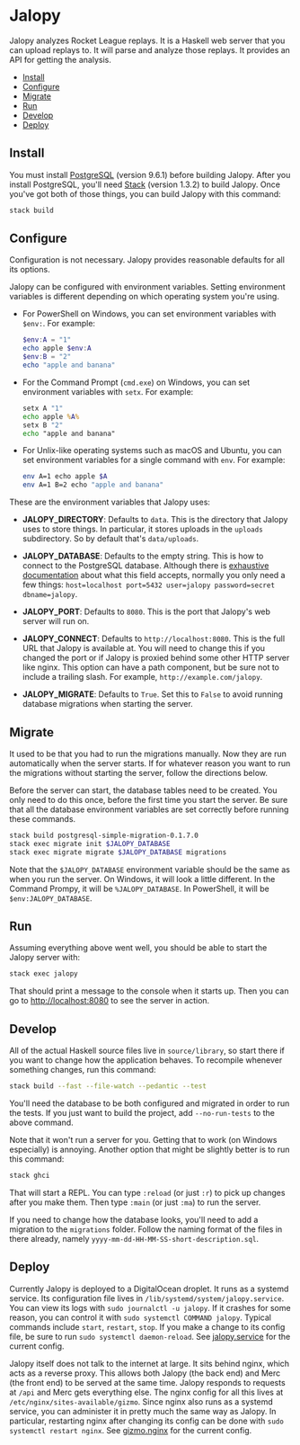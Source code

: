# Jalopy

Jalopy analyzes Rocket League replays. It is a Haskell web server that you can
upload replays to. It will parse and analyze those replays. It provides an API
for getting the analysis.

-   [Install](#install)
-   [Configure](#configure)
-   [Migrate](#migrate)
-   [Run](#run)
-   [Develop](#develop)
-   [Deploy](#deploy)

## Install

You must install [PostgreSQL][] (version 9.6.1) before building Jalopy. After
you install PostgreSQL, you'll need [Stack][] (version 1.3.2) to build Jalopy.
Once you've got both of those things, you can build Jalopy with this command:

``` sh
stack build
```

## Configure

Configuration is not necessary. Jalopy provides reasonable defaults for all its
options.

Jalopy can be configured with environment variables. Setting environment
variables is different depending on which operating system you're using.

-   For PowerShell on Windows, you can set environment variables with `$env:`.
    For example:

    ``` powershell
    $env:A = "1"
    echo apple $env:A
    $env:B = "2"
    echo "apple and banana"
    ```

-   For the Command Prompt (`cmd.exe`) on Windows, you can set environment
    variables with `setx`. For example:

    ``` cmd
    setx A "1"
    echo apple %A%
    setx B "2"
    echo "apple and banana"
    ```

-   For Unlix-like operating systems such as macOS and Ubuntu, you can set
    environment variables for a single command with `env`. For example:

    ``` sh
    env A=1 echo apple $A
    env A=1 B=2 echo "apple and banana"
    ```

These are the environment variables that Jalopy uses:

- **JALOPY_DIRECTORY**: Defaults to `data`. This is the directory that Jalopy
  uses to store things. In particular, it stores uploads in the `uploads`
  subdirectory. So by default that's `data/uploads`.

- **JALOPY_DATABASE**: Defaults to the empty string. This is how to connect to
  the PostgreSQL database. Although there is [exhaustive documentation][]
  about what this field accepts, normally you only need a few things:
  `host=localhost port=5432 user=jalopy password=secret dbname=jalopy`.

- **JALOPY_PORT**: Defaults to `8080`. This is the port that Jalopy's web
  server will run on.

- **JALOPY_CONNECT**: Defaults to `http://localhost:8080`. This is the full URL
  that Jalopy is available at. You will need to change this if you changed the
  port or if Jalopy is proxied behind some other HTTP server like nginx. This
  option can have a path component, but be sure not to include a trailing
  slash. For example, `http://example.com/jalopy`.

- **JALOPY_MIGRATE**: Defaults to `True`. Set this to `False` to avoid running
  database migrations when starting the server.

## Migrate

It used to be that you had to run the migrations manually. Now they are run
automatically when the server starts. If for whatever reason you want to run
the migrations without starting the server, follow the directions below.

Before the server can start, the database tables need to be created. You only
need to do this once, before the first time you start the server. Be sure that
all the database environment variables are set correctly before running these
commands.

``` sh
stack build postgresql-simple-migration-0.1.7.0
stack exec migrate init $JALOPY_DATABASE
stack exec migrate migrate $JALOPY_DATABASE migrations
```

Note that the `$JALOPY_DATABASE` environment variable should be the same as
when you run the server. On Windows, it will look a little different. In the
Command Prompy, it will be `%JALOPY_DATABASE`. In PowerShell, it will be
`$env:JALOPY_DATABASE`.

## Run

Assuming everything above went well, you should be able to start the Jalopy
server with:

``` sh
stack exec jalopy
```

That should print a message to the console when it starts up. Then you can go
to <http://localhost:8080> to see the server in action.

## Develop

All of the actual Haskell source files live in `source/library`, so start there
if you want to change how the application behaves. To recompile whenever
something changes, run this command:

``` sh
stack build --fast --file-watch --pedantic --test
```

You'll need the database to be both configured and migrated in order to run the
tests. If you just want to build the project, add `--no-run-tests` to the
above command.

Note that it won't run a server for you. Getting that to work (on Windows
especially) is annoying. Another option that might be slightly better is to run
this command:

``` sh
stack ghci
```

That will start a REPL. You can type `:reload` (or just `:r`) to pick up
changes after you make them. Then type `:main` (or just `:ma`) to run the
server.

If you need to change how the database looks, you'll need to add a migration to
the `migrations` folder. Follow the naming format of the files in there
already, namely `yyyy-mm-dd-HH-MM-SS-short-description.sql`.

## Deploy

Currently Jalopy is deployed to a DigitalOcean droplet. It runs as a systemd
service. Its configuration file lives in `/lib/systemd/system/jalopy.service`.
You can view its logs with `sudo journalctl -u jalopy`. If it crashes for some
reason, you can control it with `sudo systemctl COMMAND jalopy`. Typical
commands include `start`, `restart`, `stop`. If you make a change to its config
file, be sure to run `sudo systemctl daemon-reload`. See
[jalopy.service](./tools/jalopy.service) for the current config.

Jalopy itself does not talk to the internet at large. It sits behind nginx,
which acts as a reverse proxy. This allows both Jalopy (the back end) and Merc
(the front end) to be served at the same time. Jalopy responds to requests at
`/api` and Merc gets everything else. The nginx config for all this lives at
`/etc/nginx/sites-available/gizmo`. Since nginx also runs as a systemd service,
you can administer it in pretty much the same way as Jalopy. In particular,
restarting nginx after changing its config can be done with
`sudo systemctl restart nginx`. See [gizmo.nginx](./tools/gizmo.nginx) for the
current config.

[PostgreSQL]: https://www.postgresql.org
[Stack]: https://docs.haskellstack.org/en/stable/README/
[exhaustive documentation]: https://www.stackage.org/haddock/lts-7.17/postgresql-simple-0.5.2.1/Database-PostgreSQL-Simple.html#v:connectPostgreSQL
